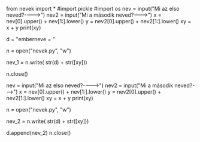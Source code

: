 from nevek import *
#import pickle
#import os
nev = input("Mi az elso neved?---->")
nev2 = input("Mi a második neved?--->")
x = nev[0].upper() + nev[1:].lower()
y = nev2[0].upper() + nev2[1:].lower()
xy = x + y
print(xy)

d = "emberneve = "


n = open("nevek.py", "w")

nev_1 = n.write( str(d) + str([xy]))

n.close()

nev = input("Mi az elso neved?---->")
nev2 = input("Mi a második neved?--->")
x = nev[0].upper() + nev[1:].lower()
y = nev2[0].upper() + nev2[1:].lower()
xy = x + y
print(xy)


n = open("nevek.py", "w")

nev_2 = n.write( str(d) + str([xy]))


d.append(nev_2)
n.close()
